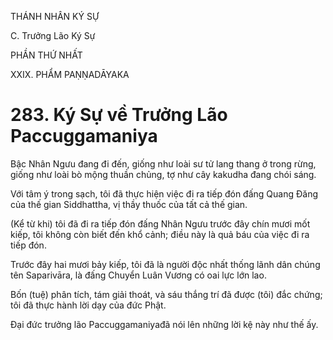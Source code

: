 THÁNH NHÂN KÝ SỰ

C. Trưởng Lão Ký Sự

PHẦN THỨ NHẤT

XXIX. PHẨM PAṆṆADĀYAKA

# 283. Ký Sự về Trưởng Lão Paccuggamaniya

Bậc Nhân Ngưu đang đi đến, giống như loài sư tử lang thang ở trong rừng, giống như loài bò mộng thuần chủng, tợ như cây kakudha đang chói sáng.

Với tâm ý trong sạch, tôi đã thực hiện việc đi ra tiếp đón đấng Quang Đăng của thế gian Siddhattha, vị thầy thuốc của tất cả thế gian.

(Kể từ khi) tôi đã đi ra tiếp đón đấng Nhân Ngưu trước đây chín mươi mốt kiếp, tôi không còn biết đến khổ cảnh; điều này là quả báu của việc đi ra tiếp đón.

Trước đây hai mươi bảy kiếp, tôi đã là người độc nhất thống lãnh dân chúng tên Saparivāra, là đấng Chuyển Luân Vương có oai lực lớn lao.

Bốn (tuệ) phân tích, tám giải thoát, và sáu thắng trí đã được (tôi) đắc chứng; tôi đã thực hành lời dạy của đức Phật.

Đại đức trưởng lão Paccuggamaniyađã nói lên những lời kệ này như thế ấy.
